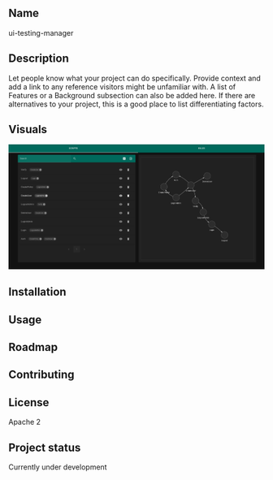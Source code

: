 
## Name
ui-testing-manager

## Description
Let people know what your project can do specifically. Provide context and add a link to any reference visitors might be unfamiliar with. A list of Features or a Background subsection can also be added here. If there are alternatives to your project, this is a good place to list differentiating factors.

## Visuals
![UI](public/readme/image.png)

## Installation


## Usage

## Roadmap

## Contributing

## License
Apache 2

## Project status
Currently under development